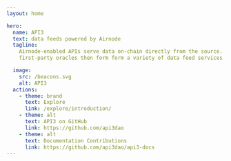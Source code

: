 ```yaml
---
layout: home

hero:
  name: API3
  text: data feeds powered by Airnode
  tagline:
    Airnode-enabled APIs serve data on-chain directly from the source. These
    first-party oracles then form form a variety of data feed services.

  image:
    src: /beacons.svg
    alt: API3
  actions:
    - theme: brand
      text: Explore
      link: /explore/introduction/
    - theme: alt
      text: API3 on GitHub
      link: https://github.com/api3dao
    - theme: alt
      text: Documentation Contributions
      link: https://github.com/api3dao/api3-docs
---
```


<!--
dAPIs are continuously updated streams of off-chain data, such as the latest
    cryptocurrency, stock and commodity prices. They can power various
    decentralized applications such as DeFi lending, synthetic assets, stable
    coins, derivatives, NFTs and more. Airnode is a  serverless first-party
    oracle node implemented with a "set and forget" philosophy.
  -->

<!-- OUTER BOX for Getting Started -->
<!--div style="padding:0px 50px 00px 50px;max-width:1260px;margin:auto;">

  <div style="font-size:xx-large;text-align:center;font-weight:500;margin-bottom:15px;">Getting Started</div>
  <hr style="margin-bottom:22px;border-bottom:solid 1px gray;"/>


  <div class="api3-land-title">dAPIs</div>
  <div class="api3-land-title-desc">Continuously updated streams of off-chain data, such as the latest cryptocurrency, stock and commodity prices.
  </div>
  <div class="api3-css-nav-box-flex-row">
    <NavBox type='EXPLORE' id="_what-are-dapis"/>
    <NavBox type='GUIDE' id="_dapi-just-the-code"/>
    <NavBox type='GUIDE' id="_call-dapi-proxy"/>
    <NavBox type='GUIDE' id="_call-dapi-server"/>
  </div>

  <div class="api3-land-title">byog</div>
  <div class="api3-land-title-desc">Community single sourced dAPIs suitable for development and prototyping.</div>
  <div class="api3-css-nav-box-flex-row">
    <NavBox type='EXPLORE' id="_what-is-byog"/>
  </div>


  <div class="api3-land-title">Airnode</div>
  <div class="api3-land-title-desc">Airnode is a  serverless first-party oracle node implemented with a "set and forget" philosophy.</div>
  <div class="api3-css-nav-box-flex-row">
    <NavBox type='REFERENCE' id="_airnode-configure-json"/>
  </div>

</div-->

<style>
.api3-land-title{
  font-size:xx-large;
}
.api3-land-title-desc{
  margin-top:15px;
  margin-bottom:10px;
  font-size:x-large;
  color:gray
}
</style>
